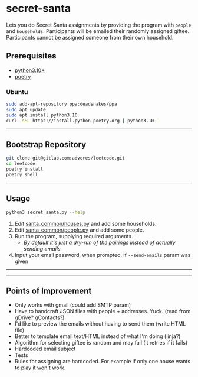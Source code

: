 # secret-santa

Lets you do Secret Santa assignments by providing the program with `people` and
`households`.  Participants will be  emailed their randomly assigned giftee.
Participants cannot be assigned someone from their own household.

## Prerequisites

* [python3.10+](https://www.python.org/downloads/)
* [poetry](https://python-poetry.org/)

### Ubuntu

```bash
sudo add-apt-repository ppa:deadsnakes/ppa
sudo apt update
sudo apt install python3.10
curl -sSL https://install.python-poetry.org | python3.10 -
```

-----

## Bootstrap Repository

```bash
git clone git@gitlab.com:adveres/leetcode.git
cd leetcode
poetry install
poetry shell
```

-----

## Usage

```bash
python3 secret_santa.py --help
```

1. Edit [santa_common/houses.py](santa_common/houses.py) and add some households.
2. Edit [santa_common/people.py](santa_common/people.py) and add some people.
3. Run the program, supplying required arguments.
    * *By default it's just a dry-run of the pairings instead of actually sending emails.*
4. Input your email password, when prompted, if `--send-emails` param was given

-----
-----

## Points of Improvement

* Only works with gmail (could add SMTP param)
* Have to handcraft JSON files with people + addresses. Yuck. (read from gDrive? gContacts?)
* I'd like to preview the emails without having to send them (write HTML file)
* Better to template email text/HTML instead of what I'm doing (jinja?)
* Algorithm for selecting giftee is random and may fail (it retries if it fails)
* Hardcoded email subject
* Tests
* Rules for assigning are hardcoded. For example if only one house wants to play it won't work.
